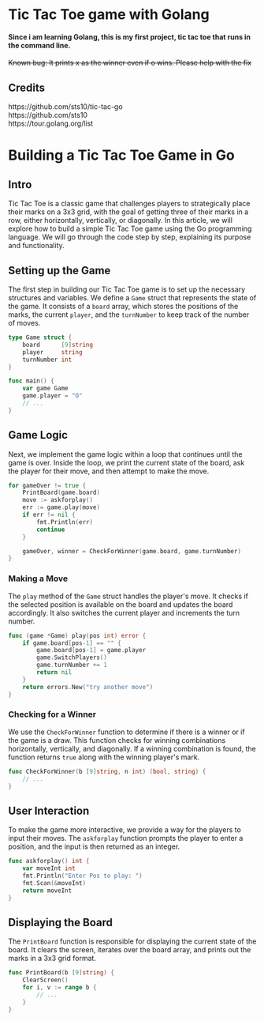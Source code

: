<h1> Tic Tac Toe game with Golang </h1>
<h4>Since i am learning Golang, this is my first project, tic tac toe that runs in the command line. <br></h4>

~~Known bug: It prints x as the winner even if o wins. Please help with the fix~~

<h2>Credits</h2>
https://github.com/sts10/tic-tac-go <br>
https://github.com/sts10 <br>
https://tour.golang.org/list 



<br>

# Building a Tic Tac Toe Game in Go

## Intro

Tic Tac Toe is a classic game that challenges players to strategically place their marks on a 3x3 grid, with the goal of getting three of their marks in a row, either horizontally, vertically, or diagonally. In this article, we will explore how to build a simple Tic Tac Toe game using the Go programming language. We will go through the code step by step, explaining its purpose and functionality.

## Setting up the Game

The first step in building our Tic Tac Toe game is to set up the necessary structures and variables. We define a `Game` struct that represents the state of the game. It consists of a `board` array, which stores the positions of the marks, the current `player`, and the `turnNumber` to keep track of the number of moves.

```go
type Game struct {
    board      [9]string
    player     string
    turnNumber int
}

func main() {
    var game Game
    game.player = "O"
    // ...
}
```

## Game Logic

Next, we implement the game logic within a loop that continues until the game is over. Inside the loop, we print the current state of the board, ask the player for their move, and then attempt to make the move.

```go
for gameOver != true {
    PrintBoard(game.board)
    move := askforplay()
    err := game.play(move)
    if err != nil {
        fmt.Println(err)
        continue
    }

    gameOver, winner = CheckForWinner(game.board, game.turnNumber)
}
```

### Making a Move

The `play` method of the `Game` struct handles the player's move. It checks if the selected position is available on the board and updates the board accordingly. It also switches the current player and increments the turn number.

```go
func (game *Game) play(pos int) error {
    if game.board[pos-1] == "" {
        game.board[pos-1] = game.player
        game.SwitchPlayers()
        game.turnNumber += 1
        return nil
    }
    return errors.New("try another move")
}
```

### Checking for a Winner

We use the `CheckForWinner` function to determine if there is a winner or if the game is a draw. This function checks for winning combinations horizontally, vertically, and diagonally. If a winning combination is found, the function returns `true` along with the winning player's mark.

```go
func CheckForWinner(b [9]string, n int) (bool, string) {
    // ...
}
```

## User Interaction

To make the game more interactive, we provide a way for the players to input their moves. The `askforplay` function prompts the player to enter a position, and the input is then returned as an integer.

```go
func askforplay() int {
    var moveInt int
    fmt.Println("Enter Pos to play: ")
    fmt.Scan(&moveInt)
    return moveInt
}
```

## Displaying the Board

The `PrintBoard` function is responsible for displaying the current state of the board. It clears the screen, iterates over the board array, and prints out the marks in a 3x3 grid format.

```go
func PrintBoard(b [9]string) {
    ClearScreen()
    for i, v := range b {
        // ...
    }
}
```


